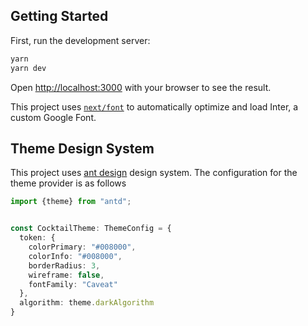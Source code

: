 ## Getting Started

First, run the development server:

```bash
yarn
yarn dev
```

Open [http://localhost:3000](http://localhost:3000) with your browser to see the result.

This project uses [`next/font`](https://nextjs.org/docs/basic-features/font-optimization) to automatically optimize and load Inter, a custom Google Font.

## Theme Design System
This project uses [ant design](https://ant.design) design system. The configuration for the theme provider is as follows

```ts
import {theme} from "antd";


const CocktailTheme: ThemeConfig = {
  token: {
    colorPrimary: "#008000",
    colorInfo: "#008000",
    borderRadius: 3,
    wireframe: false,
    fontFamily: "Caveat"
  },
  algorithm: theme.darkAlgorithm
}
```

